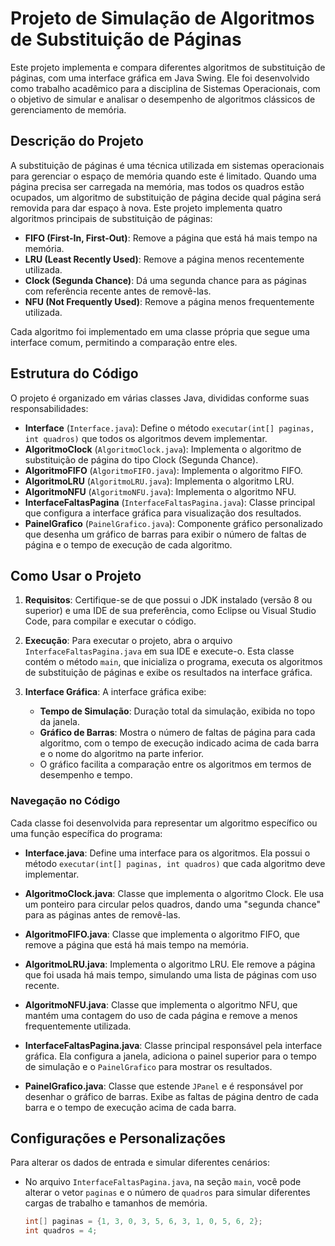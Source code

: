 # Projeto de Simulação de Algoritmos de Substituição de Páginas

Este projeto implementa e compara diferentes algoritmos de substituição de páginas, com uma interface gráfica em Java Swing. Ele foi desenvolvido como trabalho acadêmico para a disciplina de Sistemas Operacionais, com o objetivo de simular e analisar o desempenho de algoritmos clássicos de gerenciamento de memória.

## Descrição do Projeto

A substituição de páginas é uma técnica utilizada em sistemas operacionais para gerenciar o espaço de memória quando este é limitado. Quando uma página precisa ser carregada na memória, mas todos os quadros estão ocupados, um algoritmo de substituição de página decide qual página será removida para dar espaço à nova. Este projeto implementa quatro algoritmos principais de substituição de páginas:

- **FIFO (First-In, First-Out)**: Remove a página que está há mais tempo na memória.
- **LRU (Least Recently Used)**: Remove a página menos recentemente utilizada.
- **Clock (Segunda Chance)**: Dá uma segunda chance para as páginas com referência recente antes de removê-las.
- **NFU (Not Frequently Used)**: Remove a página menos frequentemente utilizada.

Cada algoritmo foi implementado em uma classe própria que segue uma interface comum, permitindo a comparação entre eles.

## Estrutura do Código

O projeto é organizado em várias classes Java, divididas conforme suas responsabilidades:

- **Interface** (`Interface.java`): Define o método `executar(int[] paginas, int quadros)` que todos os algoritmos devem implementar.
- **AlgoritmoClock** (`AlgoritmoClock.java`): Implementa o algoritmo de substituição de página do tipo Clock (Segunda Chance).
- **AlgoritmoFIFO** (`AlgoritmoFIFO.java`): Implementa o algoritmo FIFO.
- **AlgoritmoLRU** (`AlgoritmoLRU.java`): Implementa o algoritmo LRU.
- **AlgoritmoNFU** (`AlgoritmoNFU.java`): Implementa o algoritmo NFU.
- **InterfaceFaltasPagina** (`InterfaceFaltasPagina.java`): Classe principal que configura a interface gráfica para visualização dos resultados.
- **PainelGrafico** (`PainelGrafico.java`): Componente gráfico personalizado que desenha um gráfico de barras para exibir o número de faltas de página e o tempo de execução de cada algoritmo.

## Como Usar o Projeto

1. **Requisitos**: Certifique-se de que possui o JDK instalado (versão 8 ou superior) e uma IDE de sua preferência, como Eclipse ou Visual Studio Code, para compilar e executar o código.

2. **Execução**: Para executar o projeto, abra o arquivo `InterfaceFaltasPagina.java` em sua IDE e execute-o. Esta classe contém o método `main`, que inicializa o programa, executa os algoritmos de substituição de páginas e exibe os resultados na interface gráfica.

3. **Interface Gráfica**: A interface gráfica exibe:
   - **Tempo de Simulação**: Duração total da simulação, exibida no topo da janela.
   - **Gráfico de Barras**: Mostra o número de faltas de página para cada algoritmo, com o tempo de execução indicado acima de cada barra e o nome do algoritmo na parte inferior.
   - O gráfico facilita a comparação entre os algoritmos em termos de desempenho e tempo.

### Navegação no Código

Cada classe foi desenvolvida para representar um algoritmo específico ou uma função específica do programa:

- **Interface.java**: Define uma interface para os algoritmos. Ela possui o método `executar(int[] paginas, int quadros)` que cada algoritmo deve implementar.
  
- **AlgoritmoClock.java**: Classe que implementa o algoritmo Clock. Ele usa um ponteiro para circular pelos quadros, dando uma "segunda chance" para as páginas antes de removê-las.
  
- **AlgoritmoFIFO.java**: Classe que implementa o algoritmo FIFO, que remove a página que está há mais tempo na memória.
  
- **AlgoritmoLRU.java**: Implementa o algoritmo LRU. Ele remove a página que foi usada há mais tempo, simulando uma lista de páginas com uso recente.
  
- **AlgoritmoNFU.java**: Classe que implementa o algoritmo NFU, que mantém uma contagem do uso de cada página e remove a menos frequentemente utilizada.

- **InterfaceFaltasPagina.java**: Classe principal responsável pela interface gráfica. Ela configura a janela, adiciona o painel superior para o tempo de simulação e o `PainelGrafico` para mostrar os resultados.

- **PainelGrafico.java**: Classe que estende `JPanel` e é responsável por desenhar o gráfico de barras. Exibe as faltas de página dentro de cada barra e o tempo de execução acima de cada barra.

## Configurações e Personalizações

Para alterar os dados de entrada e simular diferentes cenários:

- No arquivo `InterfaceFaltasPagina.java`, na seção `main`, você pode alterar o vetor `paginas` e o número de `quadros` para simular diferentes cargas de trabalho e tamanhos de memória.
  
  ```java
  int[] paginas = {1, 3, 0, 3, 5, 6, 3, 1, 0, 5, 6, 2}; 
  int quadros = 4;
